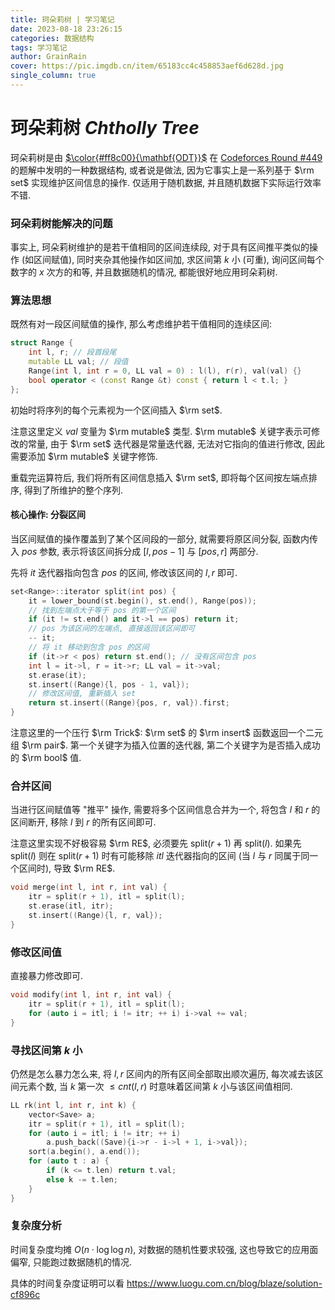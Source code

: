 ```yaml
---
title: 珂朵莉树 | 学习笔记
date: 2023-08-18 23:26:15
categories: 数据结构
tags: 学习笔记
author: GrainRain
cover: https://pic.imgdb.cn/item/65183cc4c458853aef6d628d.jpg
single_column: true
---
```



# 珂朵莉树 $Chtholly\ Tree$

珂朵莉树是由 [$\color{#ff8c00}{\mathbf{ODT}}$](https://codeforces.com/profile/ODT) 在 [Codeforces Round #449](https://codeforces.com/contest/896) 的题解中发明的一种数据结构, 或者说是做法, 因为它事实上是一系列基于 $\rm set$ 实现维护区间信息的操作. 仅适用于随机数据, 并且随机数据下实际运行效率不错. 

### 珂朵莉树能解决的问题

事实上, 珂朵莉树维护的是若干值相同的区间连续段, 对于具有区间推平类似的操作 (如区间赋值), 同时夹杂其他操作如区间加, 求区间第 $k$ 小 (可重), 询问区间每个数字的 $x$ 次方的和等, 并且数据随机的情况, 都能很好地应用珂朵莉树. 

### 算法思想

既然有对一段区间赋值的操作, 那么考虑维护若干值相同的连续区间: 

```cpp
struct Range {
	int l, r; // 段首段尾 
	mutable LL val; // 段值 
	Range(int l, int r = 0, LL val = 0) : l(l), r(r), val(val) {}
	bool operator < (const Range &t) const { return l < t.l; }
};
```

初始时将序列的每个元素视为一个区间插入 $\rm set$. 

注意这里定义 $val$ 变量为 $\rm mutable$ 类型.  $\rm mutable$ 关键字表示可修改的常量, 由于 $\rm set$ 迭代器是常量迭代器, 无法对它指向的值进行修改, 因此需要添加 $\rm mutable$ 关键字修饰. 

重载完运算符后, 我们将所有区间信息插入 $\rm set$, 即将每个区间按左端点排序, 得到了所维护的整个序列. 

#### 核心操作: 分裂区间

当区间赋值的操作覆盖到了某个区间段的一部分, 就需要将原区间分裂, 函数内传入 $pos$ 参数, 表示将该区间拆分成 $[l, pos - 1]$ 与 $[pos, r]$ 两部分. 

先将 $it$ 迭代器指向包含 $pos$ 的区间, 修改该区间的 $l, r$ 即可. 

```cpp
set<Range>::iterator split(int pos) {
	it = lower_bound(st.begin(), st.end(), Range(pos));
	// 找到左端点大于等于 pos 的第一个区间 
	if (it != st.end() and it->l == pos) return it;
	// pos 为该区间的左端点, 直接返回该区间即可 
	-- it;
	// 将 it 移动到包含 pos 的区间 
	if (it->r < pos) return st.end(); // 没有区间包含 pos 
	int l = it->l, r = it->r; LL val = it->val;
	st.erase(it);
	st.insert((Range){l, pos - 1, val});
	// 修改区间值, 重新插入 set
	return st.insert((Range){pos, r, val}).first;
}
```

注意这里的一个压行 $\rm Trick$: $\rm set$ 的 $\rm insert$ 函数返回一个二元组 $\rm pair$. 第一个关键字为插入位置的迭代器, 第二个关键字为是否插入成功的 $\rm bool$ 值. 

### 合并区间

当进行区间赋值等 "推平" 操作, 需要将多个区间信息合并为一个, 将包含 $l$ 和 $r$ 的区间断开, 移除 $l$ 到 $r$ 的所有区间即可. 

注意这里实现不好极容易 $\rm RE$, 必须要先 $\text{split}(r + 1)$ 再 $\text{split}(l)$. 如果先 $\text{split}(l)$ 则在 $\text{split}(r + 1)$ 时有可能移除 $itl$ 迭代器指向的区间 (当 $l$ 与 $r$ 同属于同一个区间时), 导致 $\rm RE$.

```cpp
void merge(int l, int r, int val) {
	itr = split(r + 1), itl = split(l);
	st.erase(itl, itr);
	st.insert((Range){l, r, val});
}
```

### 修改区间值

直接暴力修改即可. 

```cpp
void modify(int l, int r, int val) {
	itr = split(r + 1), itl = split(l);
	for (auto i = itl; i != itr; ++ i) i->val += val;
}
```

### 寻找区间第 $k$ 小

仍然是怎么暴力怎么来, 将 $l, r$ 区间内的所有区间全部取出顺次遍历, 每次减去该区间元素个数, 当 $k$ 第一次 $\leq cnt(l, r)$ 时意味着区间第 $k$ 小与该区间值相同. 

```cpp
LL rk(int l, int r, int k) {
	vector<Save> a;
	itr = split(r + 1), itl = split(l);
	for (auto i = itl; i != itr; ++ i)
		a.push_back((Save){i->r - i->l + 1, i->val});
	sort(a.begin(), a.end());
	for (auto t : a) {
		if (k <= t.len) return t.val;
		else k -= t.len;
	}
}
```

### 复杂度分析

时间复杂度均摊 $O(n \cdot \log \log n)$, 对数据的随机性要求较强, 这也导致它的应用面偏窄, 只能跑过数据随机的情况. 

具体的时间复杂度证明可以看 https://www.luogu.com.cn/blog/blaze/solution-cf896c